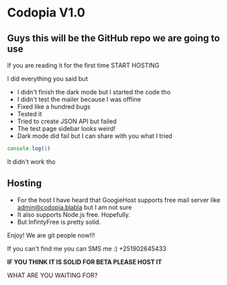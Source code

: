 # Codopia V1.0

## Guys this will be the GitHub repo we are going to use

If you are reading it for the first time START HOSTING

I did everything you said but

- I didn't finish the dark mode but I started the code tho
- I didn't test the mailer because I was offline
- Fixed like a hundred bugs
- Tested it
- Tried to create JSON API but failed
- The test page sidebar looks weird!
- Dark mode did fail but I can share with you what I tried

```javascript
console.log(1)
```
It didn't work tho
## Hosting

- For the host I have heard that GoogieHost supports free mail server like [admin@codopia.blabla]("#") but I am not sure
- It also supports Node.js free. Hopefully.
- But InfintyFree is pretty solid.

Enjoy! We are git people now!!!

If you can't find me you can SMS me :) +251902645433

**IF YOU THINK IT IS SOLID FOR BETA PLEASE HOST IT**

WHAT ARE YOU WAITING FOR?
